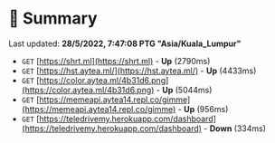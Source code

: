 # 📖 Summary
Last updated: **28/5/2022, 7:47:08 PTG "Asia/Kuala_Lumpur"**

- `GET` [https://shrt.ml](https://shrt.ml) - **Up** (2790ms)
- `GET` [https://hst.aytea.ml/](https://hst.aytea.ml/) - **Up** (4433ms)
- `GET` [https://color.aytea.ml/4b31d6.png](https://color.aytea.ml/4b31d6.png) - **Up** (5044ms)
- `GET` [https://memeapi.aytea14.repl.co/gimme](https://memeapi.aytea14.repl.co/gimme) - **Up** (956ms)
- `GET` [https://teledrivemy.herokuapp.com/dashboard](https://teledrivemy.herokuapp.com/dashboard) - **Down** (334ms)
